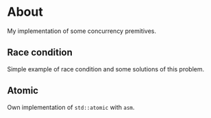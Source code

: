 # About

My implementation of some concurrency premitives.

## Race condition

Simple example of race condition and some solutions of this problem.

## Atomic

 Own implementation of ```std::atomic``` with ```asm```.
